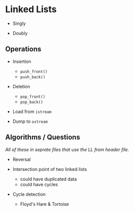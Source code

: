 
# Linked Lists

* Singly

* Doubly

## Operations

* Insertion
    - `push_front()`
    - `push_back()`

* Deletion
    - `pop_front()`
    - `pop_back()`

* Load from `istream`

* Dump to `ostream`

## Algorithms / Questions

_All of these in seprate files that use the LL from header file._

* Reversal

* Intersection point of two linked lists
    - could have duplicated data
    - could have cycles

* Cycle detection
    - Floyd's Hare & Tortoise
